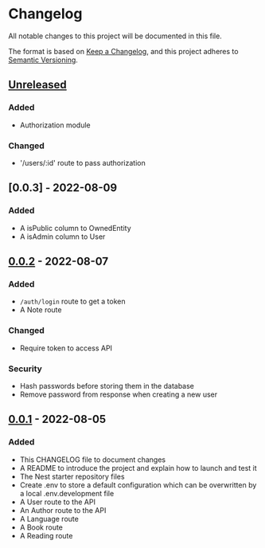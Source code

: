 # Changelog
All notable changes to this project will be documented in this file.

The format is based on [Keep a Changelog](https://keepachangelog.com/en/1.0.0/),
and this project adheres to [Semantic Versioning](https://semver.org/spec/v2.0.0.html).

## [Unreleased]
### Added
- Authorization module

### Changed
- '/users/:id' route to pass authorization

## [0.0.3] - 2022-08-09
### Added
- A isPublic column to OwnedEntity
- A isAdmin column to User

## [0.0.2] - 2022-08-07
### Added
- `/auth/login` route to get a token
- A Note route

### Changed
- Require token to access API

### Security
- Hash passwords before storing them in the database
- Remove password from response when creating a new user

## [0.0.1] - 2022-08-05
### Added
- This CHANGELOG file to document changes
- A README to introduce the project and explain how to launch and test it
- The Nest starter repository files
- Create .env to store a default configuration which can be overwritten by a local .env.development file
- A User route to the API
- An Author route to the API
- A Language route
- A Book route
- A Reading route

[Unreleased]: https://github.com/taylorhmorris/reading-log-back/compare/v1.0.0...HEAD
[0.0.2]: https://github.com/taylorhmorris/reading-log-back/compare/v0.0.2...v0.0.3
[0.0.2]: https://github.com/taylorhmorris/reading-log-back/compare/v0.0.1...v0.0.2
[0.0.1]: https://github.com/taylorhmorris/reading-log-back/releases/tag/v0.0.1
